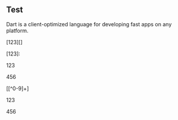 ## Test

Dart is a client-optimized language for developing fast apps on any platform.

[123][]

[123]:
<p>123</p>
<p>456</p>

[[^0-9]+]

<p>123</p>
<p>456</p>